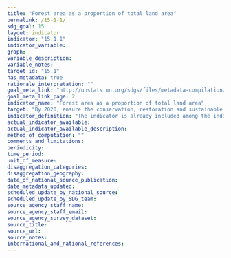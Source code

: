 ```yaml
---
title: "Forest area as a proportion of total land area"
permalink: /15-1-1/
sdg_goal: 15
layout: indicator
indicator: "15.1.1"
indicator_variable: 
graph: 
variable_description: 
variable_notes: 
target_id: "15.1"
has_metadata: true
rationale_interpretation: ""
goal_meta_link: "http://unstats.un.org/sdgs/files/metadata-compilation/Metadata-Goal-15.pdf"
goal_meta_link_page: 2
indicator_name: "Forest area as a proportion of total land area"
target: "By 2020, ensure the conservation, restoration and sustainable use of terrestrial and inland freshwater ecosystems and their services, in particular forests, wetlands, mountains and drylands, in line with obligations under international agreements."
indicator_definition: "The indicator is already included among the indicators for the Millennium Development Goals (MDG) (indicator 7.1 \"Proportion of land covered by forest\") . In order to provide a precise definition of the indicator, it is crucial to provide a definition of \"Forest\" and \"Total Land Area\". According to the FAO definitions, Forest is defined as \"land spanning more than 0.5 hectares with trees higher than 5 meters and a canopy cover of more than 10 percent, or trees able to reach these thresholds in situ. It does not include land that is predominantly under agricultural or urban land use\". More specifically: 	Forest is determined both by the presence of trees and the absence of other predominant land uses. The trees should be able to reach a minimum height of 5 meters. 	It includes areas with young trees that have not yet reached but which are expected to reach a canopy cover of at least 10 percent and tree height of 5 meters or more. It also includes areas that are temporarily unstocked due to clear-cutting as part of a forest management practice or natural disasters, and which are expected to be regenerated within 5 years. Local conditions may, in exceptional cases, justify that a longer time frame is used. 	It includes forest roads, firebreaks and other small open areas; forest in national parks, nature reserves and other protected areas such as those of specific environmental, scientific, historical, cultural or spiritual interest. 	It includes windbreaks, shelterbelts and corridors of trees with an area of more than 0.5 hectares and width of more than 20 meters. 	It includes abandoned shifting cultivation land with a regeneration of trees that have, or are expected to reach, a canopy cover of at least 10 percent and tree height of at least 5 meters. 	It includes areas with mangroves in tidal zones, regardless whether this area is classified as land area or not. 	It includes rubberwood, cork oak and Christmas tree plantations. 	It includes areas with bamboo and palms provided that land use, height and canopy cover criteria are met. 	It excludes tree stands in agricultural production systems, such as fruit tree plantations, oil palm plantations, olive orchards and agroforestry systems when crops are grown under tree cover. Note: Some agroforestry systems such as the \"Taungya\" system where crops are grown only during the first years of the forest rotation should be classified as forest. Total land area is the total surface area of a country less the area covered by inland waters, like major rivers and lakes."
actual_indicator_available: 
actual_indicator_available_description: 
method_of_computation: ""
comments_and_limitations: 
periodicity: 
time_period: 
unit_of_measure: 
disaggregation_categories: 
disaggregation_geography: 
date_of_national_source_publication: 
date_metadata_updated: 
scheduled_update_by_national_source: 
scheduled_update_by_SDG_team: 
source_agency_staff_name: 
source_agency_staff_email: 
source_agency_survey_dataset: 
source_title: 
source_url: 
source_notes: 
international_and_national_references: 
---
```


